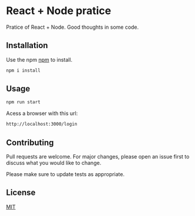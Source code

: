 # React + Node pratice

Pratice of React + Node. Good thoughts in some code.

## Installation

Use the npm [npm](https://www.npmjs.com/) to install.

```bash
npm i install
```

## Usage

```bash
npm run start
```

Acess a browser with this url:

```bash
http://localhost:3000/login
```

## Contributing
Pull requests are welcome. For major changes, please open an issue first to discuss what you would like to change.

Please make sure to update tests as appropriate.

## License
[MIT](https://choosealicense.com/licenses/mit/)

